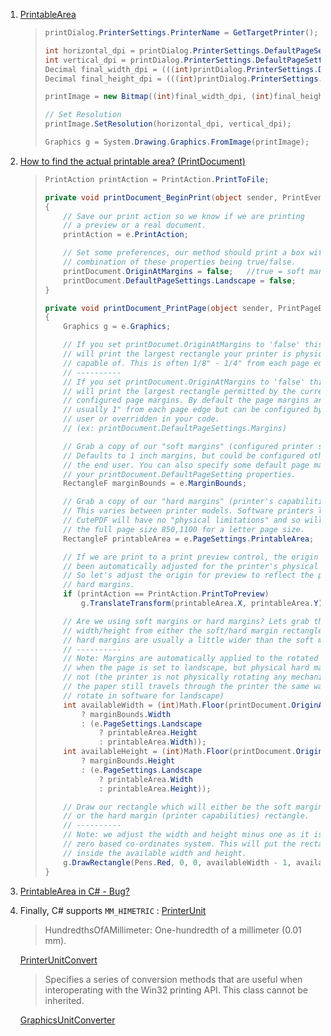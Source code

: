1. [PrintableArea](https://stackoverflow.com/questions/22400056/print-high-resolution-image-in-c-sharp)

   > ```csharp
   > printDialog.PrinterSettings.PrinterName = GetTargetPrinter(); 
   > 
   > int horizontal_dpi = printDialog.PrinterSettings.DefaultPageSettings.PrinterResolution.X;
   > int vertical_dpi = printDialog.PrinterSettings.DefaultPageSettings.PrinterResolution.Y;
   > Decimal final_width_dpi = (((int)printDialog.PrinterSettings.DefaultPageSettings.PrintableArea.Width * horizontal_dpi) / 100); 
   > Decimal final_height_dpi = (((int)printDialog.PrinterSettings.DefaultPageSettings.PrintableArea.Height * vertical_dpi) / 100);
   > 
   > printImage = new Bitmap((int)final_width_dpi, (int)final_height_dpi);
   > 
   > // Set Resolution
   > printImage.SetResolution(horizontal_dpi, vertical_dpi);
   > 
   > Graphics g = System.Drawing.Graphics.FromImage(printImage);
   > ```
   
2. [How to find the actual printable area? (PrintDocument)](https://stackoverflow.com/questions/8761633/how-to-find-the-actual-printable-area-printdocument)

   > ```cs
   > PrintAction printAction = PrintAction.PrintToFile;
   > 
   > private void printDocument_BeginPrint(object sender, PrintEventArgs e)
   > {
   >     // Save our print action so we know if we are printing 
   >     // a preview or a real document.
   >     printAction = e.PrintAction;
   > 
   >     // Set some preferences, our method should print a box with any 
   >     // combination of these properties being true/false.
   >     printDocument.OriginAtMargins = false;   //true = soft margins, false = hard margins
   >     printDocument.DefaultPageSettings.Landscape = false;
   > }
   > 
   > private void printDocument_PrintPage(object sender, PrintPageEventArgs e)
   > {
   >     Graphics g = e.Graphics;
   > 
   >     // If you set printDocumet.OriginAtMargins to 'false' this event 
   >     // will print the largest rectangle your printer is physically 
   >     // capable of. This is often 1/8" - 1/4" from each page edge.
   >     // ----------
   >     // If you set printDocument.OriginAtMargins to 'false' this event
   >     // will print the largest rectangle permitted by the currently 
   >     // configured page margins. By default the page margins are 
   >     // usually 1" from each page edge but can be configured by the end
   >     // user or overridden in your code.
   >     // (ex: printDocument.DefaultPageSettings.Margins)
   > 
   >     // Grab a copy of our "soft margins" (configured printer settings)
   >     // Defaults to 1 inch margins, but could be configured otherwise by 
   >     // the end user. You can also specify some default page margins in 
   >     // your printDocument.DefaultPageSetting properties.
   >     RectangleF marginBounds = e.MarginBounds;
   > 
   >     // Grab a copy of our "hard margins" (printer's capabilities) 
   >     // This varies between printer models. Software printers like 
   >     // CutePDF will have no "physical limitations" and so will return 
   >     // the full page size 850,1100 for a letter page size.
   >     RectangleF printableArea = e.PageSettings.PrintableArea;
   > 
   >     // If we are print to a print preview control, the origin won't have 
   >     // been automatically adjusted for the printer's physical limitations. 
   >     // So let's adjust the origin for preview to reflect the printer's 
   >     // hard margins.
   >     if (printAction == PrintAction.PrintToPreview)
   >         g.TranslateTransform(printableArea.X, printableArea.Y);
   > 
   >     // Are we using soft margins or hard margins? Lets grab the correct 
   >     // width/height from either the soft/hard margin rectangles. The 
   >     // hard margins are usually a little wider than the soft margins.
   >     // ----------
   >     // Note: Margins are automatically applied to the rotated page size 
   >     // when the page is set to landscape, but physical hard margins are 
   >     // not (the printer is not physically rotating any mechanics inside, 
   >     // the paper still travels through the printer the same way. So we 
   >     // rotate in software for landscape)
   >     int availableWidth = (int)Math.Floor(printDocument.OriginAtMargins 
   >         ? marginBounds.Width 
   >         : (e.PageSettings.Landscape 
   >             ? printableArea.Height 
   >             : printableArea.Width));
   >     int availableHeight = (int)Math.Floor(printDocument.OriginAtMargins 
   >         ? marginBounds.Height 
   >         : (e.PageSettings.Landscape 
   >             ? printableArea.Width 
   >             : printableArea.Height));
   > 
   >     // Draw our rectangle which will either be the soft margin rectangle 
   >     // or the hard margin (printer capabilities) rectangle.
   >     // ----------
   >     // Note: we adjust the width and height minus one as it is a zero, 
   >     // zero based co-ordinates system. This will put the rectangle just 
   >     // inside the available width and height.
   >     g.DrawRectangle(Pens.Red, 0, 0, availableWidth - 1, availableHeight - 1);
   > }
   > ```

3. [PrintableArea in C# - Bug?](https://stackoverflow.com/questions/2595610/printablearea-in-c-sharp-bug)

4. Finally, C# supports `MM_HIMETRIC` : [PrinterUnit](https://docs.microsoft.com/en-us/dotnet/api/system.drawing.printing.printerunit?view=net-5.0)

   > HundredthsOfAMillimeter: One-hundredth of a millimeter (0.01 mm).
   
   [PrinterUnitConvert](https://docs.microsoft.com/en-us/dotnet/api/system.drawing.printing.printerunitconvert?view=net-5.0)
   
   > Specifies a series of conversion methods that are useful when  interoperating with the Win32 printing API. This class cannot be  inherited.
   
   [GraphicsUnitConverter](https://docs.devexpress.com/CoreLibraries/DevExpress.XtraPrinting.GraphicsUnitConverter._members)

